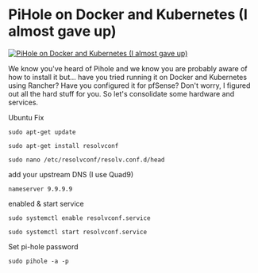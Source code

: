 # PiHole on Docker and Kubernetes (I almost gave up)

[![PiHole on Docker and Kubernetes (I almost gave up)](https://img.youtube.com/vi/NRe2-vye3ik/0.jpg)](https://www.youtube.com/watch?v=NRe2-vye3ik "PiHole on Docker and Kubernetes (I almost gave up)")


We know you've heard of Pihole and we know you are probably aware of how to install it but... have you tried running it on Docker and Kubernetes using Rancher?  Have you configured it for pfSense?  Don't worry, I figured out all the hard stuff for you.  So let's consolidate some hardware and services.


Ubuntu Fix

`sudo apt-get update`

`sudo apt-get install resolvconf`

`sudo nano /etc/resolvconf/resolv.conf.d/head`

add your upstream DNS (I use Quad9)

```
nameserver 9.9.9.9
```

enabled & start service

`sudo systemctl enable resolvconf.service`

`sudo systemctl start resolvconf.service`

Set pi-hole password

`sudo pihole -a -p`
